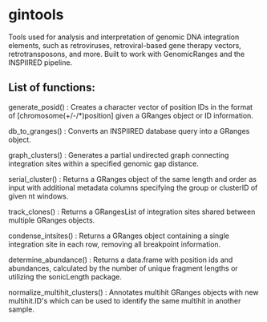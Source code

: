# gintools
Tools used for analysis and interpretation of genomic DNA integration elements, such as retroviruses, retroviral-based gene therapy vectors, retrotransposons, and more. Built to work with GenomicRanges and the INSPIIRED pipeline. 

## List of functions:
generate_posid() : Creates a character vector of position IDs in the format of [chromosome(+/-/*)position] given a GRanges object or ID information.

db_to_granges() : Converts an INSPIIRED database query into a GRanges object.

graph_clusters() : Generates a partial undirected graph connecting integration sites within a specified genomic gap distance.

serial_cluster() : Returns a GRanges object of the same length and order as input with additional metadata columns specifying the group or clusterID of given nt windows.

track_clones() : Returns a GRangesList of integration sites shared between multiple GRanges objects.

condense_intsites() : Returns a GRanges object containing a single integration site in each row, removing all breakpoint information.

determine_abundance() : Returns a data.frame with position ids and abundances, calculated by the number of unique fragment lengths or utilizing the sonicLength package.

normalize_multihit_clusters() : Annotates multihit GRanges objects with new multihit.ID's which can be used to identify the same multihit in another sample.
